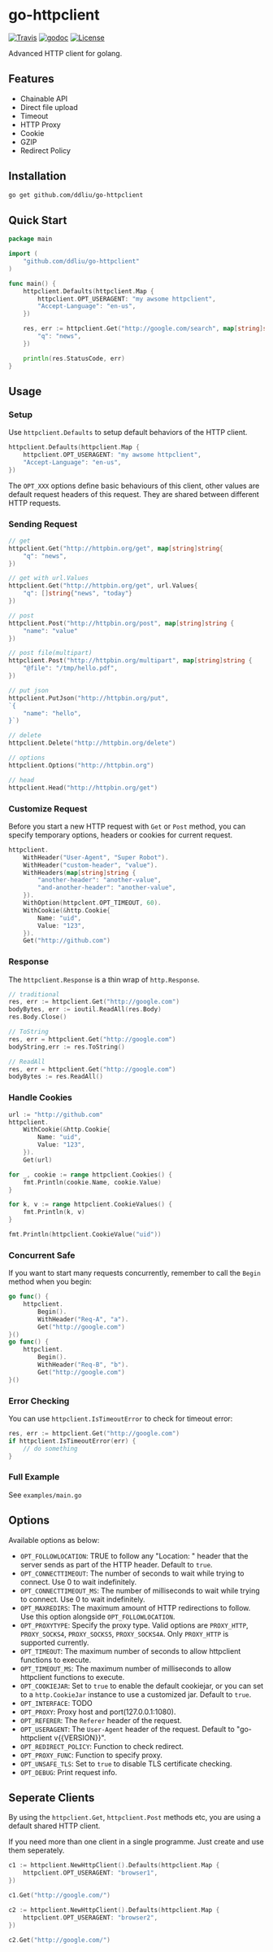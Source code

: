 # go-httpclient 

[![Travis](https://img.shields.io/travis/ddliu/go-httpclient.svg?style=flat-square)](https://travis-ci.org/ddliu/go-httpclient)
[![godoc](https://img.shields.io/badge/godoc-reference-blue.svg?style=flat-square)](https://godoc.org/github.com/ddliu/go-httpclient)
[![License](https://img.shields.io/badge/license-MIT-blue.svg?style=flat-square)](LICENSE)

Advanced HTTP client for golang.

## Features

- Chainable API
- Direct file upload
- Timeout
- HTTP Proxy
- Cookie
- GZIP
- Redirect Policy

## Installation

```bash
go get github.com/ddliu/go-httpclient
```

## Quick Start

```go
package main

import (
    "github.com/ddliu/go-httpclient"
)

func main() {
    httpclient.Defaults(httpclient.Map {
        httpclient.OPT_USERAGENT: "my awsome httpclient",
        "Accept-Language": "en-us",
    })

    res, err := httpclient.Get("http://google.com/search", map[string]string{
        "q": "news",
    })

    println(res.StatusCode, err)
}
```

## Usage

### Setup

Use `httpclient.Defaults` to setup default behaviors of the HTTP client.

```go
httpclient.Defaults(httpclient.Map {
    httpclient.OPT_USERAGENT: "my awsome httpclient",
    "Accept-Language": "en-us",
})
```

The `OPT_XXX` options define basic behaviours of this client, other values are 
default request headers of this request. They are shared between different HTTP 
requests.


### Sending Request

```go
// get
httpclient.Get("http://httpbin.org/get", map[string]string{
    "q": "news",
})

// get with url.Values
httpclient.Get("http://httpbin.org/get", url.Values{
    "q": []string{"news", "today"}
})

// post
httpclient.Post("http://httpbin.org/post", map[string]string {
    "name": "value"
})

// post file(multipart)
httpclient.Post("http://httpbin.org/multipart", map[string]string {
    "@file": "/tmp/hello.pdf",
})

// put json
httpclient.PutJson("http://httpbin.org/put", 
`{
    "name": "hello",
}`)

// delete
httpclient.Delete("http://httpbin.org/delete")

// options
httpclient.Options("http://httpbin.org")

// head
httpclient.Head("http://httpbin.org/get")
```

### Customize Request

Before you start a new HTTP request with `Get` or `Post` method, you can specify
temporary options, headers or cookies for current request.

```go
httpclient.
    WithHeader("User-Agent", "Super Robot").
    WithHeader("custom-header", "value").
    WithHeaders(map[string]string {
        "another-header": "another-value",
        "and-another-header": "another-value",
    }).
    WithOption(httpclent.OPT_TIMEOUT, 60).
    WithCookie(&http.Cookie{
        Name: "uid",
        Value: "123",
    }).
    Get("http://github.com")
```

### Response

The `httpclient.Response` is a thin wrap of `http.Response`.

```go
// traditional
res, err := httpclient.Get("http://google.com")
bodyBytes, err := ioutil.ReadAll(res.Body)
res.Body.Close()

// ToString
res, err = httpclient.Get("http://google.com")
bodyString,err := res.ToString()

// ReadAll
res, err = httpclient.Get("http://google.com")
bodyBytes := res.ReadAll()
```

### Handle Cookies

```go
url := "http://github.com"
httpclient.
    WithCookie(&http.Cookie{
        Name: "uid",
        Value: "123",
    }).
    Get(url)

for _, cookie := range httpclient.Cookies() {
    fmt.Println(cookie.Name, cookie.Value)
}

for k, v := range httpclient.CookieValues() {
    fmt.Println(k, v)
}

fmt.Println(httpclient.CookieValue("uid"))
```

### Concurrent Safe

If you want to start many requests concurrently, remember to call the `Begin` 
method when you begin:

```go
go func() {
    httpclient.
        Begin().
        WithHeader("Req-A", "a").
        Get("http://google.com")
}()
go func() {
    httpclient.
        Begin().
        WithHeader("Req-B", "b").
        Get("http://google.com")
}()

```

### Error Checking

You can use `httpclient.IsTimeoutError` to check for timeout error:

```go
res, err := httpclient.Get("http://google.com")
if httpclient.IsTimeoutError(err) {
    // do something
}
```

### Full Example

See `examples/main.go`

## Options

Available options as below:

- `OPT_FOLLOWLOCATION`: TRUE to follow any "Location: " header that the server sends as part of the HTTP header. Default to `true`.
- `OPT_CONNECTTIMEOUT`: The number of seconds to wait while trying to connect. Use 0 to wait indefinitely.
- `OPT_CONNECTTIMEOUT_MS`: The number of milliseconds to wait while trying to connect. Use 0 to wait indefinitely.
- `OPT_MAXREDIRS`: The maximum amount of HTTP redirections to follow. Use this option alongside `OPT_FOLLOWLOCATION`.
- `OPT_PROXYTYPE`: Specify the proxy type. Valid options are `PROXY_HTTP`, `PROXY_SOCKS4`, `PROXY_SOCKS5`, `PROXY_SOCKS4A`. Only `PROXY_HTTP` is supported currently. 
- `OPT_TIMEOUT`: The maximum number of seconds to allow httpclient functions to execute.
- `OPT_TIMEOUT_MS`: The maximum number of milliseconds to allow httpclient functions to execute.
- `OPT_COOKIEJAR`: Set to `true` to enable the default cookiejar, or you can set to a `http.CookieJar` instance to use a customized jar. Default to `true`.
- `OPT_INTERFACE`: TODO
- `OPT_PROXY`: Proxy host and port(127.0.0.1:1080).
- `OPT_REFERER`: The `Referer` header of the request.
- `OPT_USERAGENT`: The `User-Agent` header of the request. Default to "go-httpclient v{{VERSION}}".
- `OPT_REDIRECT_POLICY`: Function to check redirect.
- `OPT_PROXY_FUNC`: Function to specify proxy.
- `OPT_UNSAFE_TLS`: Set to `true` to disable TLS certificate checking.
- `OPT_DEBUG`: Print request info.

## Seperate Clients

By using the `httpclient.Get`, `httpclient.Post` methods etc, you are using a 
default shared HTTP client.

If you need more than one client in a single programme. Just create and use them
seperately.

```go
c1 := httpclient.NewHttpClient().Defaults(httpclient.Map {
    httpclient.OPT_USERAGENT: "browser1",
})

c1.Get("http://google.com/")

c2 := httpclient.NewHttpClient().Defaults(httpclient.Map {
    httpclient.OPT_USERAGENT: "browser2",
})

c2.Get("http://google.com/")

```

